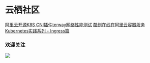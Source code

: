 # 云栖社区
[阿里云开源K8S CNI插件terway网络性能测试](https://yq.aliyun.com/articles/696639?spm=a2c4e.11153940.bloghomeflow.62.2b9f291als77PA&do=login&accounttraceid=ea8e5d9d-befd-49b7-822a-3a8f413bb2e7)
[酷划在线在阿里云容器服务Kubernetes实践系列 - Ingress篇](https://yq.aliyun.com/articles/699445?spm=a2c4e.11163080.searchblog.9.764b2ec109mQMR)

### 欢迎关注
<a id="jump_10"></a>
![](http://pp2egchi0.bkt.clouddn.com/Fv816XFbZB2JQazo5LHBoy2_SGVz)

